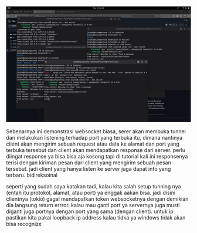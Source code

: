 ![websocket photo](resource/Screenshot%20From%202025-05-21%2016-19-00.png)

Sebenarnya ini demonstrasi websocket biasa, serer akan membuka tunnel dan melakukan listening terhadap port yang terbuka itu, dimana nantinya client akan mengirim sebuah request atau data ke alamat dan port yang terbuka tersebut dan client akan mendapatkan response dari server. perlu diingat response ya bisa bisa aja kosong tapi di tutorial kali ini responsenya terisi dengan kiriman pesan dari client yang mengirim sebuah pesan tersebut. jadi client yang hanya listen ke server juga dapat info yang terbaru. bidireksoinal


seperti yang sudah saya katakan tadi, kalau kita salah setup tunning nya (entah itu protokol, alamat, atau port) ya enggak aakan bisa. jadi disini clientnya (tokio) gagal mendapatkan token websocketnya dengan demikian dia langsung return errror. kalau mau ganti port ya servernya juga musti diganti juga portnya dengan port yang sama (dengan client). untuk ip pastikan kita pakai loopback ip address kalau tidka ya windows tidak akan bisa recognize